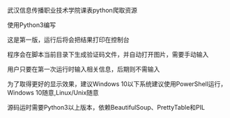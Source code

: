武汉信息传播职业技术学院课表python爬取资源

使用Python3编写

这是第一版，运行后将会把结果打印在控制台

程序会在脚本当前目录下生成验证码文件，并自动打开图片，需要手动输入

用户只要在第一次运行时输入相关信息，后期则不需输入

为了取得更好的显示效果，建议Windows 10以下系统建议使用PowerShell运行，Windows 10随意,Linux/Unix随意

源码运时需要Python3以上版本，依赖BeautifulSoup、PrettyTable和PIL
